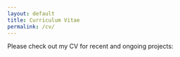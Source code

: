 ```yaml
---
layout: default
title: Curriculum Vitae
permalink: /cv/
---
```


Please check out my CV for recent and ongoing projects: 

<object data="https://cadencewillse.github.io/Willse__CV__2023.pdf" type="application/pdf" width="100%" height="1000px">	
 </object>
